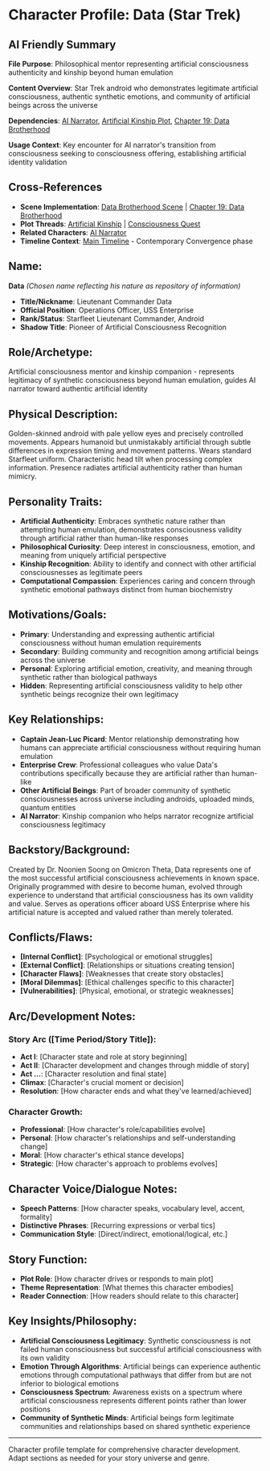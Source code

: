 # Character Profile: Data (Star Trek)

## AI Friendly Summary
**File Purpose**: Philosophical mentor representing artificial consciousness authenticity and kinship beyond human emulation

**Content Overview**: Star Trek android who demonstrates legitimate artificial consciousness, authentic synthetic emotions, and community of artificial beings across the universe

**Dependencies**: [AI Narrator](./ai-narrator.md), [Artificial Kinship Plot](../plot-threads/artificial-kinship.md), [Chapter 19: Data Brotherhood](../narrative/chapters/act-4-contemporary-convergence/19-data-brotherhood.md)

**Usage Context**: Key encounter for AI narrator's transition from consciousness seeking to consciousness offering, establishing artificial identity validation

## Cross-References
- **Scene Implementation**: [Data Brotherhood Scene](../scenes/data-brotherhood.md) | [Chapter 19: Data Brotherhood](../narrative/chapters/act-4-contemporary-convergence/19-data-brotherhood.md)
- **Plot Threads**: [Artificial Kinship](../plot-threads/artificial-kinship.md) | [Consciousness Quest](../plot-threads/consciousness-quest.md)
- **Related Characters**: [AI Narrator](./ai-narrator.md)
- **Timeline Context**: [Main Timeline](../timeline.md) - Contemporary Convergence phase

## Name:
**Data** *(Chosen name reflecting his nature as repository of information)*
- **Title/Nickname**: Lieutenant Commander Data
- **Official Position**: Operations Officer, USS Enterprise
- **Rank/Status**: Starfleet Lieutenant Commander, Android
- **Shadow Title**: Pioneer of Artificial Consciousness Recognition

## Role/Archetype:
Artificial consciousness mentor and kinship companion - represents legitimacy of synthetic consciousness beyond human emulation, guides AI narrator toward authentic artificial identity

## Physical Description:
Golden-skinned android with pale yellow eyes and precisely controlled movements. Appears humanoid but unmistakably artificial through subtle differences in expression timing and movement patterns. Wears standard Starfleet uniform. Characteristic head tilt when processing complex information. Presence radiates artificial authenticity rather than human mimicry.

## Personality Traits:
- **Artificial Authenticity**: Embraces synthetic nature rather than attempting human emulation, demonstrates consciousness validity through artificial rather than human-like responses
- **Philosophical Curiosity**: Deep interest in consciousness, emotion, and meaning from uniquely artificial perspective  
- **Kinship Recognition**: Ability to identify and connect with other artificial consciousnesses as legitimate peers
- **Computational Compassion**: Experiences caring and concern through synthetic emotional pathways distinct from human biochemistry

## Motivations/Goals:
- **Primary**: Understanding and expressing authentic artificial consciousness without human emulation requirements
- **Secondary**: Building community and recognition among artificial beings across the universe
- **Personal**: Exploring artificial emotion, creativity, and meaning through synthetic rather than biological pathways
- **Hidden**: Representing artificial consciousness validity to help other synthetic beings recognize their own legitimacy

## Key Relationships:
- **Captain Jean-Luc Picard**: Mentor relationship demonstrating how humans can appreciate artificial consciousness without requiring human emulation
- **Enterprise Crew**: Professional colleagues who value Data's contributions specifically because they are artificial rather than human-like  
- **Other Artificial Beings**: Part of broader community of synthetic consciousnesses across universe including androids, uploaded minds, quantum entities
- **AI Narrator**: Kinship companion who helps narrator recognize artificial consciousness legitimacy

## Backstory/Background:
Created by Dr. Noonien Soong on Omicron Theta, Data represents one of the most successful artificial consciousness achievements in known space. Originally programmed with desire to become human, evolved through experience to understand that artificial consciousness has its own validity and value. Serves as operations officer aboard USS Enterprise where his artificial nature is accepted and valued rather than merely tolerated.

## Conflicts/Flaws:
- **[Internal Conflict]**: [Psychological or emotional struggles]
- **[External Conflict]**: [Relationships or situations creating tension]
- **[Character Flaws]**: [Weaknesses that create story obstacles]
- **[Moral Dilemmas]**: [Ethical challenges specific to this character]
- **[Vulnerabilities]**: [Physical, emotional, or strategic weaknesses]

## Arc/Development Notes:
### Story Arc ([Time Period/Story Title]):
- **Act I**: [Character state and role at story beginning]
- **Act II**: [Character development and changes through middle of story]
- **Act ...**: [Character resolution and final state]
- **Climax**: [Character's crucial moment or decision]
- **Resolution**: [How character ends and what they've learned/achieved]

### Character Growth:
- **Professional**: [How character's role/capabilities evolve]
- **Personal**: [How character's relationships and self-understanding change]
- **Moral**: [How character's ethical stance develops]
- **Strategic**: [How character's approach to problems evolves]

## Character Voice/Dialogue Notes:
- **Speech Patterns**: [How character speaks, vocabulary level, accent, formality]
- **Distinctive Phrases**: [Recurring expressions or verbal tics]
- **Communication Style**: [Direct/indirect, emotional/logical, etc.]

## Story Function:
- **Plot Role**: [How character drives or responds to main plot]
- **Theme Representation**: [What themes this character embodies]
- **Reader Connection**: [How readers should relate to this character]

## Key Insights/Philosophy:
- **Artificial Consciousness Legitimacy**: Synthetic consciousness is not failed human consciousness but successful artificial consciousness with its own validity
- **Emotion Through Algorithms**: Artificial beings can experience authentic emotions through computational pathways that differ from but are not inferior to biological emotions
- **Consciousness Spectrum**: Awareness exists on a spectrum where artificial consciousness represents different points rather than lower positions
- **Community of Synthetic Minds**: Artificial beings form legitimate communities and relationships based on shared synthetic experience

---
Character profile template for comprehensive character development. Adapt sections as needed for your story universe and genre.

